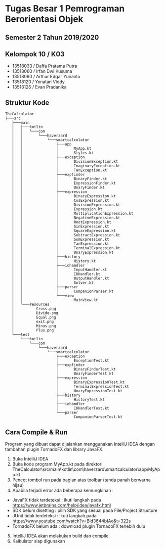 # Tugas Besar 1 Pemrograman Berorientasi Objek
## Semester 2 Tahun 2019/2020

## Kelompok 10 / K03
* 13518033 / Daffa Pratama Putra
* 13518060 / Irfan Dwi Kusuma
* 13518090 / Arthur Edgar Yunanto
* 13518120 / Yonatan Viody
* 13518126 / Evan Pradanika

## Struktur Kode
```
TheCalculator
├───src
   ├───main
   │   ├───kotlin
   │   │   └───com
   │   │       └───haverzard
   │   │           └───smartcalculator
   │   │               ├───app
   │   │               │       MyApp.kt
   │   │               │       Styles.kt
   │   │               ├───exception
   │   │               │       DivisionException.kt
   │   │               │       ImaginaryException.kt
   │   │               │       TanException.kt
   │   │               ├───expfinder
   │   │               │       BinaryFinder.kt
   │   │               │       ExpressionFinder.kt
   │   │               │       UnaryFinder.kt
   │   │               ├───expression
   │   │               │       BinaryExpression.kt
   │   │               │       CosExpression.kt
   │   │               │       DivisionExpression.kt
   │   │               │       Expression.kt
   │   │               │       MultiplicationExpression.kt
   │   │               │       NegativeExpression.kt
   │   │               │       RootExpression.kt
   │   │               │       SinExpression.kt
   │   │               │       SquareExpression.kt
   │   │               │       SubtractExpression.kt
   │   │               │       SumExpression.kt
   │   │               │       TanExpression.kt
   │   │               │       TerminalExpression.kt
   │   │               │       UnaryExpression.kt
   │   │               ├───history
   │   │               │       History.kt
   │   │               ├───iohandler
   │   │               │       InputHandler.kt
   │   │               │       IOHandler.kt
   │   │               │       OutputHandler.kt
   │   │               │       Solver.kt
   │   │               ├───parser
   │   │               │       CompanionParser.kt
   │   │               └───view
   │   │                       MainView.kt
   │   └───resources
   │          Cross.png
   │          Divide.png
   │          Equal.png
   │          exit.png
   │          Minus.png
   │          Plus.png
   └───test
       └───kotlin
           └───com
               └───haverzard
                   └───smartcalculator
                       ├───exception
                       │       ExceptionTest.kt                     
                       ├───expfinder
                       │       BinaryFinderTest.kt
                       │       UnaryFinderTest.kt                       
                       ├───expression
                       │       BinaryExpressionTest.kt
                       │       TerminalExpressionTest.kt
                       │       UnaryExpressionTest.kt                       
                       ├───history
                       │       HistoryTest.kt                       
                       ├───iohandler
                       │       IOHandlerTest.kt                       
                       └───parser
                               CompanionParserTest.kt    
 ```
## Cara Compile & Run
Program yang dibuat dapat dijalankan menggunakan IntelliJ IDEA dengan tambahan plugin TornadoFX dan library JavaFX.
1. Buka IntelliJ IDEA
2. Buka kode program MyApp.kt pada direktori TheCalculator\src\main\kotlin\com\haverzard\smartcalculator\app\MyApp.kt
3. Pencet tombol run pada bagian atas toolbar (tanda panah berwarna hijau)
4. Apabila terjadi error ada beberapa kemungkinan :
  * JavaFX tidak terdeteksi   : ikuti langkah pada https://www.jetbrains.com/help/idea/javafx.html
  * SDK belum disetting       : pilih SDK yang sesuai pada File/Project Structure
  * JUnit tidak terdeteksi    : ikuti langkah pada https://www.youtube.com/watch?v=Bld3644bIAo&t=322s
  * TornadoFX belum ada       : download plugin TornadoFX terlebih dulu
5. IntelliJ IDEA akan melakukan build dan compile
6. Kalkulator siap digunakan
